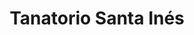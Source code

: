---
title: "Tanatorio Santa Inés"
url: /tamames/tanatorio-santa-ines/
shop: directores de funerarias
---